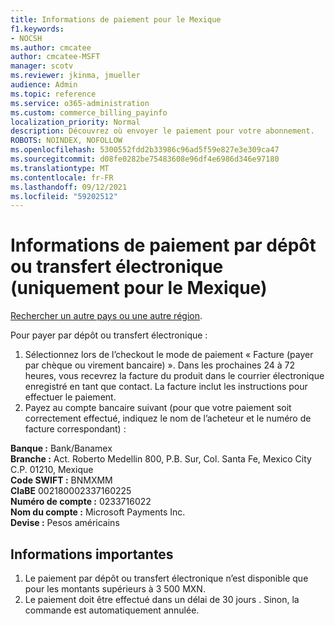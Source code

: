 ```yaml
---
title: Informations de paiement pour le Mexique
f1.keywords:
- NOCSH
ms.author: cmcatee
author: cmcatee-MSFT
manager: scotv
ms.reviewer: jkinma, jmueller
audience: Admin
ms.topic: reference
ms.service: o365-administration
ms.custom: commerce_billing_payinfo
localization_priority: Normal
description: Découvrez où envoyer le paiement pour votre abonnement.
ROBOTS: NOINDEX, NOFOLLOW
ms.openlocfilehash: 5300552fdd2b33986c96ad5f59e827e3e309ca47
ms.sourcegitcommit: d08fe0282be75483608e96df4e6986d346e97180
ms.translationtype: MT
ms.contentlocale: fr-FR
ms.lasthandoff: 09/12/2021
ms.locfileid: "59202512"
---
```

# <a name="payment-information-by-deposit-or-electronic-transfer-only-for-mexico"></a>Informations de paiement par dépôt ou transfert électronique (uniquement pour le Mexique)

[Rechercher un autre pays ou une autre région](../billing-and-payments/pay-for-your-subscription.md).

Pour payer par dépôt ou transfert électronique :

1. Sélectionnez lors de l’checkout le mode de paiement « Facture (payer par chèque ou virement bancaire) ». Dans les prochaines 24 à 72 heures, vous recevrez la facture du produit dans le courrier électronique enregistré en tant que contact. La facture inclut les instructions pour effectuer le paiement.
2. Payez au compte bancaire suivant (pour que votre paiement soit correctement effectué, indiquez le nom de l’acheteur et le numéro de facture correspondant) :  

**Banque :** Bank/Banamex  
**Branche :** Act. Roberto Medellin 800, P.B. Sur, Col. Santa Fe, Mexico City C.P. 01210, Mexique  
**Code SWIFT :** BNMXMM  
**ClaBE** 002180002337160225  
**Numéro de compte :** 0233716022  
**Nom du compte :** Microsoft Payments Inc.  
**Devise :** Pesos américains

## <a name="important-information"></a>Informations importantes

1. Le paiement par dépôt ou transfert électronique n’est disponible que pour les montants supérieurs à 3 500 MXN.
2. Le paiement doit être effectué dans un délai de 30 jours . Sinon, la commande est automatiquement annulée.
